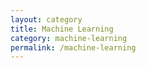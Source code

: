 ```yaml
---
layout: category
title: Machine Learning
category: machine-learning
permalink: /machine-learning
---
```

